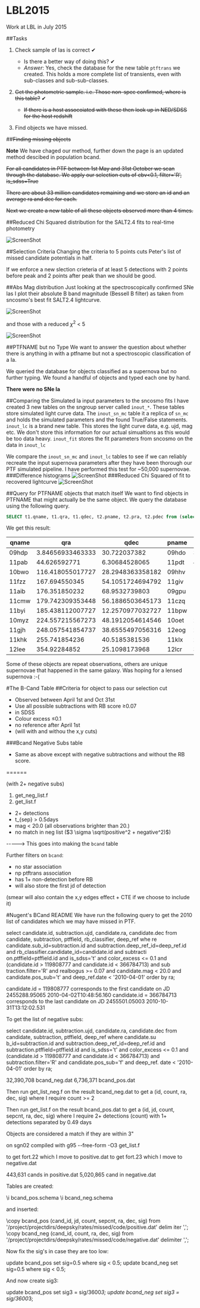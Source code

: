 # LBL2015
Work at LBL in July 2015

##Tasks
1. Check sample of Ias is correct ✔
	
	- Is there a better way of doing this? ✔
     - *Answer*: Yes, check the database for the new table `ptftrans` we created. This holds a more complete list of transients, even with sub-classes and sub-sub-classes.

2. <del>Get the photometric sample. i.e. Those non-spec confirmed, where is this table?</del> ✔

	-  <del>If there is a host assocoiated with these then look up in  NED/SDSS for the host redshift</del>

3. Find objects we have missed.

##<del>Finding missing objects</del>

**Note** We have chaged our method, further down the page is an updated method descibed in population bcand.

<del>For all candidates in PTF between 1st May and 31st October we scan through the database. We apply our selection cuts of ebv\<0.1, filter='R', is_sdss=True</del>

<del>There are about 33 million candidates remaining and we store an id and an average ra and dec for each.</del>

<del>Next we create a new table of all these objects observed more than 4 times.</del>

##Reduced Chi Squared distribution for the SALT2.4 fits to real-time photometry

![ScreenShot](https://dl.dropboxusercontent.com/u/37570643/LBL_July2015/Chisq_hist.png)

##Selection Criteria
Changing the criteria to 5 points cuts Peter's list of missed candidate potentials in half.

If we enforce a new slection crieteria of at least 5 detections with 2 points before peak and 2 points after peak than we should be good.

##Abs Mag distribution 
Just looking at the spectroscopically confirmed SNe Ias I plot their absolute B band magnitude (Bessell B filter) as taken from sncosmo's best fit SALT2.4 lightcurve.

![ScreenShot](https://dl.dropboxusercontent.com/u/37570643/LBL_July2015/abs_mag_hist.png)

and those with a reduced $\chi^2$ < 5

![ScreenShot](https://dl.dropboxusercontent.com/u/37570643/LBL_July2015/abs_mag_hist_red5.png)

##PTFNAME but no Type
We want to answer the question about whether there is anything in with a ptfname but not a spectroscopic classification of a Ia. 

We queried the database for objects classified as a supernova but no further typing. We found a handful of objects and typed each one by hand. 

**There were no SNe Ia**

##Comparing the Simulated Ia input parameters to the sncosmo fits
I have created 3 new tables on the sngroup server called `inout_*`. These tables store simulated light curve data.
The `inout_sn_mc` table it a replica of `sn_mc` and holds the simulated parameters and the found True/False statements.
`inout_lc` is a brand new table. This stores the light curve data, e.g. ujd, mag etc. We don't store this information for our actual simualtions as this would be too data heavy.
`inout_fit` stores the fit parameters from sncosmo on the data in `inout_lc`

We compare the `inout_sn_mc` and `inout_lc` tables to see if we can reliably recreate the input supernova parameters after they have been thorough our PTF simulated pipeline. I have performed this test for ~50,000 supernovae.
###Difference histograms
![ScreenShot](https://dl.dropboxusercontent.com/u/37570643/LBL_July2015/Diff_Hist.png)
###Reduced Chi Squared of fit to recovered lightcurve
![ScreenShot](https://dl.dropboxusercontent.com/u/37570643/LBL_July2015/inout_redchi2.png)

##Query for PTFNAME objects that match itself
We want to find objects in PTFNAME that might actually be the same object. We query the database using the following query.
```sql
SELECT t1.qname, t1.qra, t1.qdec, t2.pname, t2.pra, t2.pdec from (select ptfname.ptfname AS qname, avg(candidate.ra) AS qra, avg(candidate.dec) AS qdec from ptfname, candidate where ptfname.candidate_id=candidate.id and type=3 group by qname) t1, (select ptfname.ptfname AS pname, avg(candidate.ra) AS pra, avg(candidate.dec) AS pdec from ptfname, candidate where ptfname.candidate_id=candidate.id and type=3 group by pname) t2 where t1.qname!=t2.pname and q3c_join(t1.qra, t1.qdec, t2.pra, t2.pdec, 0.00277) order by qra, qdec;
```
We get this result:

|qname |       qra        |       qdec       | pname |       pra        |       pdec
|------|------------------|------------------|-------|------------------|------------------
|09hdp | 3.84656933463333 |     30.722037382 | 09hdo | 3.84656933463333 |     30.722037382
|11pab |     44.626592771 |    6.30684528065 | 11pdt | 44.6274125285714 | 6.30744218361429
|10bwo | 116.418055017727 | 28.2948363358182 | 09hhv | 116.419909386667 | 28.2963363073333
|11fzz |    167.694550345 | 54.1051724694792 | 11giv | 167.694718892292 | 54.1036960426875
|11aib |    176.351850232 |    68.9532739803 | 09gpu | 176.352413199375 | 68.9519071746875
|11cmw | 179.742309353448 | 56.1886503645173 | 11czq |      179.7401251 | 56.1881194361111
|11byi | 185.438112007727 | 12.2570977032727 | 11bpw | 185.437523118788 | 12.2579958847273
|10myz | 224.557215567273 | 48.1912054614546 | 10oet | 224.559480336667 | 48.1911150336667
|11gjh | 248.057541854737 | 38.6555497056316 | 12eog | 248.058205301053 | 38.6564946971053
|11khk |    255.741854236 |    40.5185381536 | 11klx | 255.741927199231 | 40.5204022789231
|12lee |     354.92284852 |    25.1098173968 | 12lcr |   354.9245924475 | 25.1103071780833

Some of these objects are repeat observations, others are unique supernovae that happened in the same galaxy. Was hoping for a lensed supernova :-(

#The B-Cand Table
##Criteria for object to pass our selection cut

- Observed between April 1st and Oct 31st
- Use all possible subtractions  with RB score ≥0.07
- in SDSS
- Colour excess ≤0.1
- no reference after April 1st
- (will with and withou the x,y cuts)

###Bcand Negative Subs table

- Same as above except with negative subtractions and without the RB score.

======

(with 2+ negative subs)

1. get_neg_list.f
2. get_list.f

- 2+ detections
- t_{sep} > 0.5days
- mag < 20.0 (all observations brighter than 20.)
- no match in neg list ($3 \sigma \sqrt(positive^2 + negative^2)$)

-----> This goes into making the `bcand` table

Further filters on `bcand`:

- no star association
- np ptftrans association
- has 1+ non-detection before RB
- will also store the first jd of detection

(smear will also contain the x,y edges effect + CTE if we choose to include it)

#Nugent's BCand README
We have run the following query to get the 2010 list of candidates which we may have missed in PTF.

select candidate.id, subtraction.ujd, candidate.ra, candidate.dec from candidate, subtraction, ptffield, rb_classifier, deep_ref whe
re candidate.sub_id=subtraction.id and subtraction.deep_ref_id=deep_ref.id and rb_classifier.candidate_id=candidate.id and subtracti
on.ptffield=ptffield.id and is_sdss='t' and color_excess <= 0.1 and (candidate.id > 119808777 and candidate.id < 366784713)  and sub
traction.filter='R' and realbogus >= 0.07 and candidate.mag < 20.0 and candidate.pos_sub='t' and deep_ref.date < '2010-04-01'  order
 by ra;

candidate.id = 119808777 corresponds to the first candidate on JD 2455288.95065    2010-04-02T10:48:56.160
candidate.id = 366784713 corresponds to the last candidate on  JD 2455501.05003    2010-10-31T13:12:02.531

To get the list of negative subs:

select candidate.id, subtraction.ujd, candidate.ra, candidate.dec from candidate, subtraction, ptffield, deep_ref where candidate.su
b_id=subtraction.id and subtraction.deep_ref_id=deep_ref.id and subtraction.ptffield=ptffield.id and is_sdss='t' and color_excess <=
 0.1 and (candidate.id > 119808777 and candidate.id < 366784713)  and subtraction.filter='R' and candidate.pos_sub='f' and deep_ref.
date < '2010-04-01'  order by ra;

  32,390,708 bcand_neg.dat
   6,736,371 bcand_pos.dat

Then run get_list_neg.f on the result bcand_neg.dat to get a (id, count, ra, dec, sig) where I require count >= 2

Then run get_list.f on the result bcand_pos.dat to get a (id, jd, count, sepcnt, ra, dec, sig) where I require 2+ detections (count)
 with 1+ detections separated by 0.49 days

Objects are considered a match if they are within 3"

on sgn02 compiled with g95 --free-form -O3 get_list.f

to get fort.22 which I move to positive.dat
to get fort.23 which I move to negative.dat

443,631 cands in positive.dat
5,020,865 cand in negative.dat

Tables are created:

\i bcand_pos.schema
\i bcand_neg.schema

and inserted:

\copy bcand_pos (cand_id, jd, count, sepcnt, ra, dec, sig) from '/project/projectdirs/deepsky/rates/missed/code/positive.dat'  delim
iter ',';
\copy bcand_neg (cand_id, count, ra, dec, sig) from '/project/projectdirs/deepsky/rates/missed/code/negative.dat'  delimiter ',';

Now fix the sig's in case they are too low:

update bcand_pos set sig=0.5 where sig < 0.5;
update bcand_neg set sig=0.5 where sig < 0.5;

And now create sig3:

update bcand_pos set sig3 = sig/3600*3;
update bcand_neg set sig3 = sig/3600*3;
